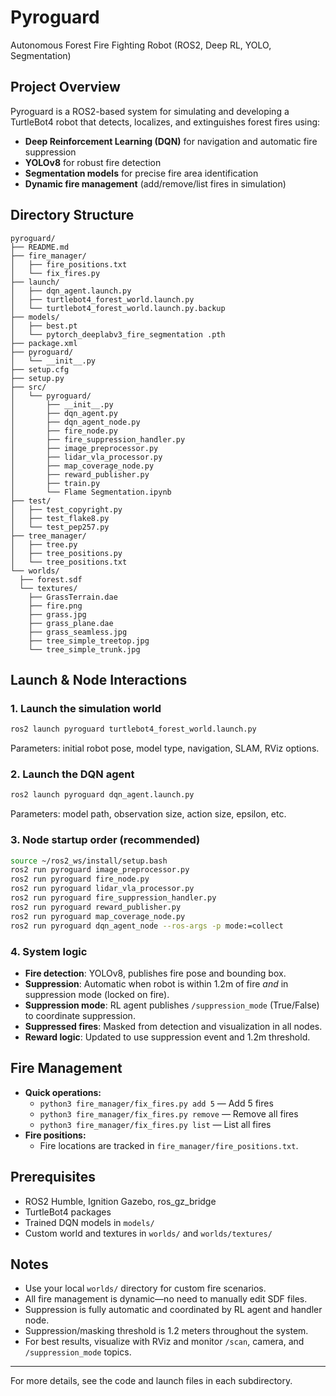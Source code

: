 
# Pyroguard

Autonomous Forest Fire Fighting Robot (ROS2, Deep RL, YOLO, Segmentation)


## Project Overview
Pyroguard is a ROS2-based system for simulating and developing a TurtleBot4 robot that detects, localizes, and extinguishes forest fires using:
- **Deep Reinforcement Learning (DQN)** for navigation and automatic fire suppression
- **YOLOv8** for robust fire detection
- **Segmentation models** for precise fire area identification
- **Dynamic fire management** (add/remove/list fires in simulation)


## Directory Structure

```
pyroguard/
├── README.md
├── fire_manager/
│   ├── fire_positions.txt
│   └── fix_fires.py
├── launch/
│   ├── dqn_agent.launch.py
│   ├── turtlebot4_forest_world.launch.py
│   └── turtlebot4_forest_world.launch.py.backup
├── models/
│   ├── best.pt
│   └── pytorch_deeplabv3_fire_segmentation .pth
├── package.xml
├── pyroguard/
│   └── __init__.py
├── setup.cfg
├── setup.py
├── src/
│   └── pyroguard/
│       ├── __init__.py
│       ├── dqn_agent.py
│       ├── dqn_agent_node.py
│       ├── fire_node.py
│       ├── fire_suppression_handler.py
│       ├── image_preprocessor.py
│       ├── lidar_vla_processor.py
│       ├── map_coverage_node.py
│       ├── reward_publisher.py
│       ├── train.py
│       └── Flame Segmentation.ipynb
├── test/
│   ├── test_copyright.py
│   ├── test_flake8.py
│   └── test_pep257.py
├── tree_manager/
│   ├── tree.py
│   ├── tree_positions.py
│   └── tree_positions.txt
└── worlds/
  ├── forest.sdf
  └── textures/
    ├── GrassTerrain.dae
    ├── fire.png
    ├── grass.jpg
    ├── grass_plane.dae
    ├── grass_seamless.jpg
    ├── tree_simple_treetop.jpg
    └── tree_simple_trunk.jpg
```


## Launch & Node Interactions

### 1. Launch the simulation world
```bash
ros2 launch pyroguard turtlebot4_forest_world.launch.py
```
Parameters: initial robot pose, model type, navigation, SLAM, RViz options.

### 2. Launch the DQN agent
```bash
ros2 launch pyroguard dqn_agent.launch.py
```
Parameters: model path, observation size, action size, epsilon, etc.

### 3. Node startup order (recommended)
```bash
source ~/ros2_ws/install/setup.bash
ros2 run pyroguard image_preprocessor.py
ros2 run pyroguard fire_node.py
ros2 run pyroguard lidar_vla_processor.py
ros2 run pyroguard fire_suppression_handler.py
ros2 run pyroguard reward_publisher.py
ros2 run pyroguard map_coverage_node.py
ros2 run pyroguard dqn_agent_node --ros-args -p mode:=collect
```

### 4. System logic
- **Fire detection**: YOLOv8, publishes fire pose and bounding box.
- **Suppression**: Automatic when robot is within 1.2m of fire *and* in suppression mode (locked on fire).
- **Suppression mode**: RL agent publishes `/suppression_mode` (True/False) to coordinate suppression.
- **Suppressed fires**: Masked from detection and visualization in all nodes.
- **Reward logic**: Updated to use suppression event and 1.2m threshold.


## Fire Management

- **Quick operations:**
  - `python3 fire_manager/fix_fires.py add 5` — Add 5 fires
  - `python3 fire_manager/fix_fires.py remove` — Remove all fires
  - `python3 fire_manager/fix_fires.py list` — List all fires
- **Fire positions:**
  - Fire locations are tracked in `fire_manager/fire_positions.txt`.


## Prerequisites

- ROS2 Humble, Ignition Gazebo, ros_gz_bridge
- TurtleBot4 packages
- Trained DQN models in `models/`
- Custom world and textures in `worlds/` and `worlds/textures/`


## Notes

- Use your local `worlds/` directory for custom fire scenarios.
- All fire management is dynamic—no need to manually edit SDF files.
- Suppression is fully automatic and coordinated by RL agent and handler node.
- Suppression/masking threshold is 1.2 meters throughout the system.
- For best results, visualize with RViz and monitor `/scan`, camera, and `/suppression_mode` topics.

---
For more details, see the code and launch files in each subdirectory.


